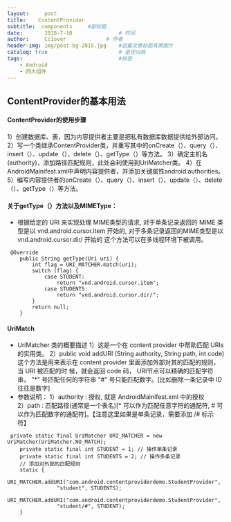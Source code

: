 ```yaml
---
layout:     post   				    
title:    ContentProvider  				 
subtitle:  components     #副标题
date:       2018-7-10			   	# 时间
author:     Cc1over				# 作者
header-img: img/post-bg-2015.jpg 	#这篇文章标题背景图片
catalog: true 						# 是否归档
tags:								#标签
    - Android
    - 四大组件
---
```



## ContentProvider的基本用法
#### ContentProvider的使用步骤
1）创建数据库、表，因为内容提供者主要是把私有数据库数据提供给外部访问。
2）写一个类继承ContentProvider类，并重写其中的onCreate（）、query（）、insert（）、update（）、delete（）、getType（）等方法。
3）确定主机名(authority)，添加路径匹配规则，此处会利使用到UriMatcher类。
4）在 AndroidMainifest.xml中声明内容提供者，并添加关键属性android:authorities。
5）编写内容提供者的onCreate（）、query（）、insert（）、update（）、delete（）、getType（）等方法。
#### 关于getType（）方法以及MIMEType：
* 根据给定的 URI 来实现处理 MIME类型的请求, 对于单条记录返回的 MIME 类型是以 vnd.android.cursor.item 开始的, 对于多条记录返回的MIME类型是以vnd.android.cursor.dir/ 开始的 这个方法可以在多线程环境下被调用。
~~~
 @Override  
    public String getType(Uri uri) {  
        int flag = URI_MATCHER.match(uri);  
        switch (flag) {  
            case STUDENT:  
                return "vnd.android.cursor.item";  
            case STUDENTS:  
                return "vnd.android.cursor.dir/";  
        }  
        return null;  
    }  
~~~
#### UriMatch
 * UriMatcher 类的概要描述
    1）这是一个在 content provider 中帮助匹配  URIs 的实用类。
    2）public void addURI (String authority, String path, int code)这个方法是用来表示在  content provider 里面添加外部对其的匹配的规则，当 URI 被匹配的时  候，就会返回  code 码， URI节点可以精确的匹配字符串， "*" 号匹配任何的字符串 "#" 号只能匹配数字。[比如删除一条记录中 ID 往往是数字]<br>
 * 参数说明：
    1）authority : 授权, 就是 AndroidMainifest.xml 中的授权<br>
    2）path : 匹配路径(通常是一个表名)[* 可以作为匹配任意字符的通配符, # 可以作为匹配数字的通配符]。【注意这里如果是单条记录，需要添加 /# 标示符】<br>
~~~
 private static final UriMatcher URI_MATCHER = new UriMatcher(UriMatcher.NO_MATCH);  
    private static final int STUDENT = 1; // 操作单条记录  
    private static final int STUDENTS = 2; // 操作多条记录  
    // 添加对外部的匹配规则  
    static {  
        URI_MATCHER.addURI("com.android.contentproviderdemo.StudentProvider",  
                "student", STUDENTS);  
        URI_MATCHER.addURI("com.android.contentproviderdemo.StudentProvider",  
                "student/#", STUDENT);  
    }  
~~~
